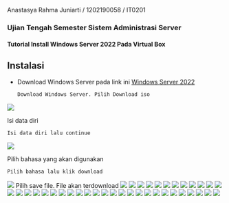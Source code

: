 Anastasya Rahma Juniarti / 1202190058 / IT0201
### Ujian Tengah Semester Sistem Administrasi Server 
#### Tutorial Install Windows Server 2022 Pada Virtual Box
## Instalasi
- Download Windows Server pada link ini [Windows Server 2022](https://www.microsoft.com/en-us/evalcenter/evaluate-windows-server-2022)
  ```bash
  Download Windows Server. Pilih Download iso
  ```
<img src="Pict-UTS-SAS/1.png">

Isi data diri
  ```bash
  Isi data diri lalu continue
  ```
<img src="Pict-UTS-SAS/2.png">

Pilih bahasa yang akan digunakan
  ```bash
  Pilih bahasa lalu klik download
  ```
<img src="Pict-UTS-SAS/3.png">
Pilih save file. File akan terdownload
<img src="Pict-UTS-SAS/4.png">

<img src="Pict-UTS-SAS/5.png">
<img src="Pict-UTS-SAS/6.png">
<img src="Pict-UTS-SAS/7.png">
<img src="Pict-UTS-SAS/8.png">
<img src="Pict-UTS-SAS/9.png">
<img src="Pict-UTS-SAS/10.png">
<img src="Pict-UTS-SAS/11.png">
<img src="Pict-UTS-SAS/12.png">
<img src="Pict-UTS-SAS/13.png">
<img src="Pict-UTS-SAS/14.png">
<img src="Pict-UTS-SAS/15.png">
<img src="Pict-UTS-SAS/16.png">
<img src="Pict-UTS-SAS/17.png">
<img src="Pict-UTS-SAS/18.png">
<img src="Pict-UTS-SAS/19.png">
<img src="Pict-UTS-SAS/20.png">
<img src="Pict-UTS-SAS/21.png">
<img src="Pict-UTS-SAS/22.png">
<img src="Pict-UTS-SAS/23.png">
<img src="Pict-UTS-SAS/24.png">
<img src="Pict-UTS-SAS/25.png">
<img src="Pict-UTS-SAS/26.png">
<img src="Pict-UTS-SAS/27.png">
<img src="Pict-UTS-SAS/28.png">
<img src="Pict-UTS-SAS/29.png">
<img src="Pict-UTS-SAS/30.png">
<img src="Pict-UTS-SAS/31.png">
<img src="Pict-UTS-SAS/32.png">
<img src="Pict-UTS-SAS/33.png">
<img src="Pict-UTS-SAS/34.png">
<img src="Pict-UTS-SAS/35.png">
<img src="Pict-UTS-SAS/36.png">
<img src="Pict-UTS-SAS/37.png">
<img src="Pict-UTS-SAS/38.png">
<img src="Pict-UTS-SAS/39.png">
<img src="Pict-UTS-SAS/40.png">
